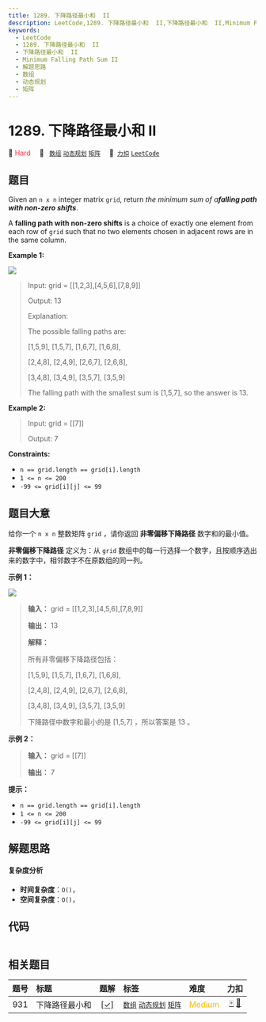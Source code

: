 ```yaml
---
title: 1289. 下降路径最小和  II
description: LeetCode,1289. 下降路径最小和  II,下降路径最小和  II,Minimum Falling Path Sum II,解题思路,数组,动态规划,矩阵
keywords:
  - LeetCode
  - 1289. 下降路径最小和  II
  - 下降路径最小和  II
  - Minimum Falling Path Sum II
  - 解题思路
  - 数组
  - 动态规划
  - 矩阵
---
```


# 1289. 下降路径最小和  II

🔴 <font color=#ff334b>Hard</font>&emsp; 🔖&ensp; [`数组`](/tag/array.md) [`动态规划`](/tag/dynamic-programming.md) [`矩阵`](/tag/matrix.md)&emsp; 🔗&ensp;[`力扣`](https://leetcode.cn/problems/minimum-falling-path-sum-ii) [`LeetCode`](https://leetcode.com/problems/minimum-falling-path-sum-ii)

## 题目

Given an `n x n` integer matrix `grid`, return _the minimum sum of a**falling
path with non-zero shifts**_.

A **falling path with non-zero shifts** is a choice of exactly one element
from each row of `grid` such that no two elements chosen in adjacent rows are
in the same column.



**Example 1:**

![](https://assets.leetcode.com/uploads/2021/08/10/falling-grid.jpg)

> Input: grid = [[1,2,3],[4,5,6],[7,8,9]]
> 
> Output: 13
> 
> Explanation: 
> 
> The possible falling paths are:
> 
> [1,5,9], [1,5,7], [1,6,7], [1,6,8],
> 
> [2,4,8], [2,4,9], [2,6,7], [2,6,8],
> 
> [3,4,8], [3,4,9], [3,5,7], [3,5,9]
> 
> The falling path with the smallest sum is [1,5,7], so the answer is 13.

**Example 2:**

> Input: grid = [[7]]
> 
> Output: 7

**Constraints:**

  * `n == grid.length == grid[i].length`
  * `1 <= n <= 200`
  * `-99 <= grid[i][j] <= 99`


## 题目大意

给你一个 `n x n` 整数矩阵 `grid` ，请你返回 **非零偏移下降路径** 数字和的最小值。

**非零偏移下降路径** 定义为：从 `grid` 数组中的每一行选择一个数字，且按顺序选出来的数字中，相邻数字不在原数组的同一列。



**示例 1：**

![](https://assets.leetcode.com/uploads/2021/08/10/falling-grid.jpg)

> 
> 
> 
> 
> 
> **输入：** grid = [[1,2,3],[4,5,6],[7,8,9]]
> 
> **输出：** 13
> 
> **解释：**
> 
> 所有非零偏移下降路径包括：
> 
> [1,5,9], [1,5,7], [1,6,7], [1,6,8],
> 
> [2,4,8], [2,4,9], [2,6,7], [2,6,8],
> 
> [3,4,8], [3,4,9], [3,5,7], [3,5,9]
> 
> 下降路径中数字和最小的是 [1,5,7] ，所以答案是 13 。
> 
> 

**示例 2：**

> 
> 
> 
> 
> 
> **输入：** grid = [[7]]
> 
> **输出：** 7
> 
> 



**提示：**

  * `n == grid.length == grid[i].length`
  * `1 <= n <= 200`
  * `-99 <= grid[i][j] <= 99`


## 解题思路

#### 复杂度分析

- **时间复杂度**：`O()`，
- **空间复杂度**：`O()`，

## 代码

```javascript

```

## 相关题目

<!-- prettier-ignore -->
| 题号 | 标题 | 题解 | 标签 | 难度 | 力扣 |
| :------: | :------ | :------: | :------ | :------ | :------: |
| 931 | 下降路径最小和 | [[✓]](/problem/0931.md) |  [`数组`](/tag/array.md) [`动态规划`](/tag/dynamic-programming.md) [`矩阵`](/tag/matrix.md) | <font color=#ffb800>Medium</font> | [🀄️](https://leetcode.cn/problems/minimum-falling-path-sum) [🔗](https://leetcode.com/problems/minimum-falling-path-sum) |